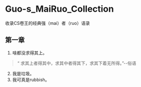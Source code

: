 # Guo-s_MaiRuo_Collection
收录CS卷王的经典强（mai）者（ruo）语录

## 第一章
1. 啥都没求得其上。</br>
>“ 求其上者得其中，求其中者得其下，求其下着无所得。”--俗语

2. 我是垃圾。
3. 我可真是rubbish。
